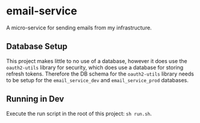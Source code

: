 # email-service

A micro-service for sending emails from my infrastructure.

## Database Setup

This project makes little to no use of a database, however it does use the `oauth2-utils` library for security, which does use a database for storing refresh tokens. Therefore the DB schema for the `oauth2-utils` library needs to be setup for the `email_service_dev` and `email_service_prod` databases.

## Running in Dev

Execute the run script in the root of this project: `sh run.sh`.